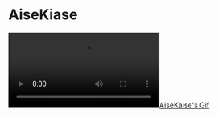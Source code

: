 # AiseKiase
<a href="https://github.com/AiseKaise">![AiseKaise's Gif](https://telegra.ph/file/09981e63e6c1f8023565e.mp4)</a>
